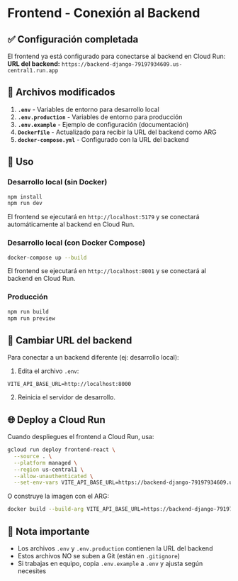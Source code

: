 # Frontend - Conexión al Backend

## ✅ Configuración completada

El frontend ya está configurado para conectarse al backend en Cloud Run:
**URL del backend:** `https://backend-django-79197934609.us-central1.run.app`

## 📁 Archivos modificados

1. **`.env`** - Variables de entorno para desarrollo local
2. **`.env.production`** - Variables de entorno para producción
3. **`.env.example`** - Ejemplo de configuración (documentación)
4. **`Dockerfile`** - Actualizado para recibir la URL del backend como ARG
5. **`docker-compose.yml`** - Configurado con la URL del backend

## 🚀 Uso

### Desarrollo local (sin Docker)
```bash
npm install
npm run dev
```
El frontend se ejecutará en `http://localhost:5179` y se conectará automáticamente al backend en Cloud Run.

### Desarrollo local (con Docker Compose)
```bash
docker-compose up --build
```
El frontend se ejecutará en `http://localhost:8001` y se conectará al backend en Cloud Run.

### Producción
```bash
npm run build
npm run preview
```

## 🔧 Cambiar URL del backend

Para conectar a un backend diferente (ej: desarrollo local):

1. Edita el archivo `.env`:
```env
VITE_API_BASE_URL=http://localhost:8000
```

2. Reinicia el servidor de desarrollo.

## 🌐 Deploy a Cloud Run

Cuando despliegues el frontend a Cloud Run, usa:
```bash
gcloud run deploy frontend-react \
  --source . \
  --platform managed \
  --region us-central1 \
  --allow-unauthenticated \
  --set-env-vars VITE_API_BASE_URL=https://backend-django-79197934609.us-central1.run.app
```

O construye la imagen con el ARG:
```bash
docker build --build-arg VITE_API_BASE_URL=https://backend-django-79197934609.us-central1.run.app -t frontend .
```

## 📝 Nota importante

- Los archivos `.env` y `.env.production` contienen la URL del backend
- Estos archivos NO se suben a Git (están en `.gitignore`)
- Si trabajas en equipo, copia `.env.example` a `.env` y ajusta según necesites
